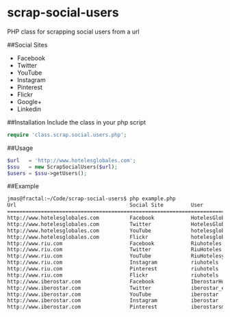 # scrap-social-users
PHP class for scrapping social users from a url

##Social Sites
- Facebook
- Twitter
- YouTube
- Instagram
- Pinterest
- Flickr
- Google+
- Linkedin

##Installation
Include the class in your php script
```php
require 'class.scrap.social.users.php';
```
##Usage
```php
$url   = 'http://www.hotelesglobales.com';
$ssu   = new ScrapSocialUsers($url);
$users = $ssu->getUsers();
```
##Example
```bash
jmas@fractal:~/Code/scrap-social-users$ php example.php    
Url                                     Social Site         User 
=====================================================================================
http://www.hotelesglobales.com          Facebook            HotelesGlobales
http://www.hotelesglobales.com          Twitter             HotelesGlobales
http://www.hotelesglobales.com          YouTube             hotelesglobales 
http://www.hotelesglobales.com          Flickr              hotelesglobales  
http://www.riu.com                      Facebook            Riuhoteles  
http://www.riu.com                      Twitter             RiuHoteles 
http://www.riu.com                      YouTube             RiuHotelesyResorts 
http://www.riu.com                      Instagram           riuhotels 
http://www.riu.com                      Pinterest           riuhotels 
http://www.riu.com                      Flickr              riuhotels 
http://www.iberostar.com                Facebook            IberostarHotelsEnglish 
http://www.iberostar.com                Twitter             iberostar_eng 
http://www.iberostar.com                YouTube             iberostar 
http://www.iberostar.com                Instagram           iberostar   
http://www.iberostar.com                Pinterest           iberostarsm    
```
